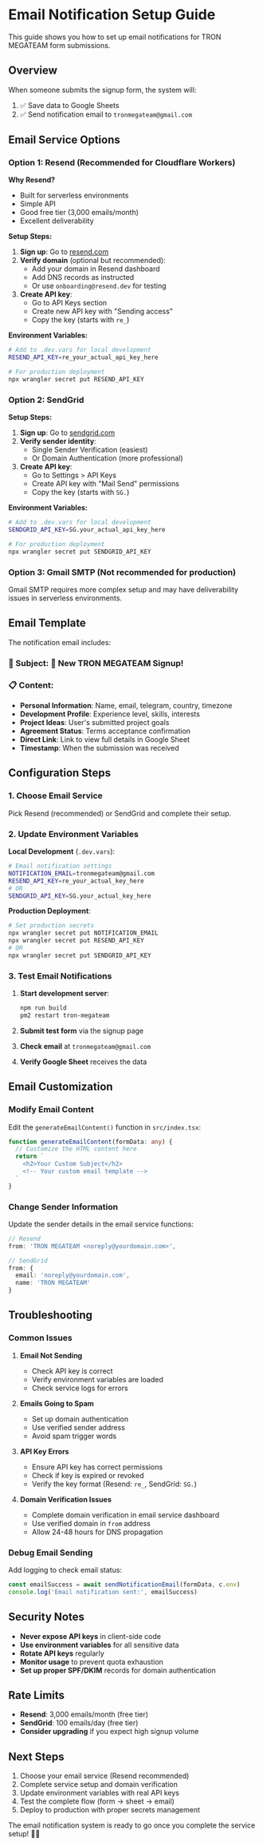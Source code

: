 # Email Notification Setup Guide

This guide shows you how to set up email notifications for TRON MEGATEAM form submissions.

## Overview

When someone submits the signup form, the system will:
1. ✅ Save data to Google Sheets
2. ✅ Send notification email to `tronmegateam@gmail.com`

## Email Service Options

### Option 1: Resend (Recommended for Cloudflare Workers)

**Why Resend?**
- Built for serverless environments
- Simple API
- Good free tier (3,000 emails/month)
- Excellent deliverability

**Setup Steps:**
1. **Sign up**: Go to [resend.com](https://resend.com)
2. **Verify domain** (optional but recommended):
   - Add your domain in Resend dashboard
   - Add DNS records as instructed
   - Or use `onboarding@resend.dev` for testing
3. **Create API key**:
   - Go to API Keys section
   - Create new API key with "Sending access"
   - Copy the key (starts with `re_`)

**Environment Variables:**
```bash
# Add to .dev.vars for local development
RESEND_API_KEY=re_your_actual_api_key_here

# For production deployment
npx wrangler secret put RESEND_API_KEY
```

### Option 2: SendGrid

**Setup Steps:**
1. **Sign up**: Go to [sendgrid.com](https://sendgrid.com)
2. **Verify sender identity**:
   - Single Sender Verification (easiest)
   - Or Domain Authentication (more professional)
3. **Create API key**:
   - Go to Settings > API Keys
   - Create API key with "Mail Send" permissions
   - Copy the key (starts with `SG.`)

**Environment Variables:**
```bash
# Add to .dev.vars for local development
SENDGRID_API_KEY=SG.your_actual_api_key_here

# For production deployment  
npx wrangler secret put SENDGRID_API_KEY
```

### Option 3: Gmail SMTP (Not recommended for production)

Gmail SMTP requires more complex setup and may have deliverability issues in serverless environments.

## Email Template

The notification email includes:

### 📧 Subject: 🚀 New TRON MEGATEAM Signup!

### 📋 Content:
- **Personal Information**: Name, email, telegram, country, timezone
- **Development Profile**: Experience level, skills, interests  
- **Project Ideas**: User's submitted project goals
- **Agreement Status**: Terms acceptance confirmation
- **Direct Link**: Link to view full details in Google Sheet
- **Timestamp**: When the submission was received

## Configuration Steps

### 1. Choose Email Service
Pick Resend (recommended) or SendGrid and complete their setup.

### 2. Update Environment Variables

**Local Development** (`.dev.vars`):
```bash
# Email notification settings
NOTIFICATION_EMAIL=tronmegateam@gmail.com
RESEND_API_KEY=re_your_actual_key_here
# OR
SENDGRID_API_KEY=SG.your_actual_key_here
```

**Production Deployment**:
```bash
# Set production secrets
npx wrangler secret put NOTIFICATION_EMAIL
npx wrangler secret put RESEND_API_KEY
# OR
npx wrangler secret put SENDGRID_API_KEY
```

### 3. Test Email Notifications

1. **Start development server**:
   ```bash
   npm run build
   pm2 restart tron-megateam
   ```

2. **Submit test form** via the signup page
3. **Check email** at `tronmegateam@gmail.com`
4. **Verify Google Sheet** receives the data

## Email Customization

### Modify Email Content
Edit the `generateEmailContent()` function in `src/index.tsx`:

```typescript
function generateEmailContent(formData: any) {
  // Customize the HTML content here
  return `
    <h2>Your Custom Subject</h2>
    <!-- Your custom email template -->
  `
}
```

### Change Sender Information
Update the sender details in the email service functions:

```typescript
// Resend
from: 'TRON MEGATEAM <noreply@yourdomain.com>',

// SendGrid  
from: { 
  email: 'noreply@yourdomain.com',
  name: 'TRON MEGATEAM'
}
```

## Troubleshooting

### Common Issues

1. **Email Not Sending**
   - Check API key is correct
   - Verify environment variables are loaded
   - Check service logs for errors

2. **Emails Going to Spam**
   - Set up domain authentication
   - Use verified sender address
   - Avoid spam trigger words

3. **API Key Errors**
   - Ensure API key has correct permissions
   - Check if key is expired or revoked
   - Verify the key format (Resend: `re_`, SendGrid: `SG.`)

4. **Domain Verification Issues**
   - Complete domain verification in email service dashboard
   - Use verified domain in `from` address
   - Allow 24-48 hours for DNS propagation

### Debug Email Sending

Add logging to check email status:
```typescript
const emailSuccess = await sendNotificationEmail(formData, c.env)
console.log('Email notification sent:', emailSuccess)
```

## Security Notes

- **Never expose API keys** in client-side code
- **Use environment variables** for all sensitive data
- **Rotate API keys** regularly
- **Monitor usage** to prevent quota exhaustion
- **Set up proper SPF/DKIM** records for domain authentication

## Rate Limits

- **Resend**: 3,000 emails/month (free tier)
- **SendGrid**: 100 emails/day (free tier)
- **Consider upgrading** if you expect high signup volume

## Next Steps

1. Choose your email service (Resend recommended)
2. Complete service setup and domain verification
3. Update environment variables with real API keys
4. Test the complete flow (form → sheet → email)
5. Deploy to production with proper secrets management

The email notification system is ready to go once you complete the service setup! 📧✨